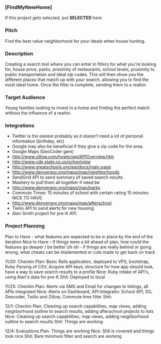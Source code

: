 ### [FindMyNewHome]

If this project gets selected, put **SELECTED** here

### Pitch
Find the best value neighborhood for your ideals when house hunting.

### Description
Creating a search tool where you can enter in filters for what you're looking for, house price, parks, proximity of restaurants, school levels, proximity to public transportation and ideal zip codes. This will then show you the different places that match up with your search, allowing you to find the most ideal home. Once the filter is complete, sending them to a realtor.

### Target Audience
Young families looking to invest in a home and finding the perfect match without the influence of a realtor.

### Integrations

* Twitter is the easiest probably as it doesn't need a lot of personal information (birthday, etc)
* Google may also be beneficial if they give a zip code for the area.
* Google Maps (GeoCoder gem)
* http://www.zillow.com/howto/api/APIOverview.htm
* http://www.cde.state.co.us/schoolview
* http://www.greatschools.org/api/docs/main.page
* http://www.denvergov.org/maps/map/neighborhoods
* SendGrid API to send summary of saved search results
* Mashery to pull them all together if need be
* http://www.denvergov.org/maps/map/parks
* Commute Times: 15 minutes of school with certain rating 15 minutes  
NICE TO HAVE:
* http://www.denvergov.org/maps/map/afterschool
* Twilio API to send alerts for new housing
* Alan Smith project for pre-K API.

### Project Planning
Plan to Have - what features are expected to be in place by the end of the iteration
Nice to Have - if things were a bit ahead of plan, how could the features go deeper / be better
Uh oh - if things are really behind or going wrong, what cheats can be implemented or cuts made to get back on track

11/20: Checkin
Plan: Basic Rails application, deployed to VPS, bootstrap, Ruby Parsing of CSV, Acquire API keys, structure for how app should look, have a way to save search results to a profile
Nice: Ruby intake of API's, using Alan's data for pre-K
Shit: Deployed to local

11/25: Checkin
Plan: Alerts via SMS and Email for changes to listings, all APIs integrated
Nice: Alerts on Dashboard, API Integratio: School API, SG, Geocoder, Twilio and Zillow, Commute time filter
Shit:

12/1: Checkin
Plan: Cleaning up search capabilities, map views, adding neighborhood outline to search results, adding afterschool projects to lists
Nice: Cleaning up search capabilities, map views, adding neighborhood outline to search results
Shit: Things are working

12/4: Evaluations
Plan: Things are working
Nice: Shit is covered and things look nice
Shit: Bare minimum filter and search are working
